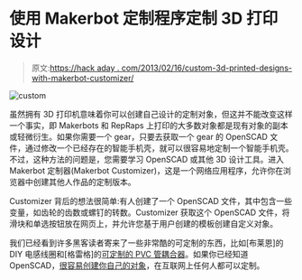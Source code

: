 # 使用 Makerbot 定制程序定制 3D 打印设计

> 原文:[https://hack aday . com/2013/02/16/custom-3d-printed-designs-with-makerbot-customizer/](https://hackaday.com/2013/02/16/custom-3d-printed-designs-with-makerbots-customizer/)

![custom](../Images/449d07fed294c135c3a8419402c16d06.png)

虽然拥有 3D 打印机意味着你可以创建自己设计的定制对象，但这并不能改变这样一个事实，即 Makerbots 和 RepRaps 上打印的大多数对象都是现有对象的副本或轻微衍生。如果你需要一个 gear，只要去获取一个 gear 的 OpenSCAD 文件，通过修改一个已经存在的智能手机壳，就可以很容易地定制一个智能手机壳。不过，这种方法的问题是，您需要学习 OpenSCAD 或其他 3D 设计工具。进入 Makerbot 定制器(Makerbot Customizer)，这是一个网络应用程序，允许你在浏览器中创建其他人作品的定制版本。

Customizer 背后的想法很简单:有人创建了一个 OpenSCAD 文件，其中包含一些变量，如齿轮的齿数或螺钉的转数。Customizer 获取这个 OpenSCAD 文件，将滑块和单选按钮放在网页上，并允许您基于用户创建的模板创建自定义对象。

我们已经看到许多黑客读者寄来了一些非常酷的可定制的东西，比如[布莱恩]的 DIY 电感线圈和[格雷格]的[可定制的 PVC 管耦合器](http://www.thingiverse.com/thing:50663)。如果你已经知道 OpenSCAD，[很容易创建你自己的对象](http://customizer.makerbot.com/docs)，在互联网上任何人都可以定制。